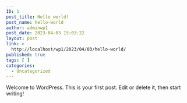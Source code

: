 ```yaml
---
ID: 1
post_title: Hello world!
post_name: hello-world
author: adminwp1
post_date: 2023-04-03 15:03:22
layout: post
link: >
  http://localhost/wp1/2023/04/03/hello-world/
published: true
tags: [ ]
categories:
  - Uncategorized
---
```

<!-- wp:paragraph -->
<p>Welcome to WordPress. This is your first post. Edit or delete it, then start writing!</p>
<!-- /wp:paragraph -->